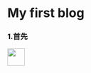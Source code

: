 # My first blog

### 1.首先

<img decoding="async" src="![preview](https://user-images.githubusercontent.com/119172701/222882822-d83f31c2-1408-4412-81d1-687380d2ab2f.jpg)
258" width="39" height="39" />
